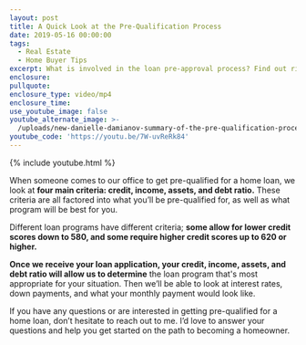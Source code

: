 ```yaml
---
layout: post
title: A Quick Look at the Pre-Qualification Process
date: 2019-05-16 00:00:00
tags:
  - Real Estate
  - Home Buyer Tips
excerpt: What is involved in the loan pre-approval process? Find out right here.
enclosure:
pullquote:
enclosure_type: video/mp4
enclosure_time:
use_youtube_image: false
youtube_alternate_image: >-
  /uploads/new-danielle-damianov-summary-of-the-pre-qualification-process2-new.jpg
youtube_code: 'https://youtu.be/7W-uvReRk84'
---
```


{% include youtube.html %}

When someone comes to our office to get pre-qualified for a home loan, we look at **four main criteria: credit, income, assets, and debt ratio.** These criteria are all factored into what you’ll be pre-qualified for, as well as what program will be best for you.

Different loan programs have different criteria; **some allow for lower credit scores down to 580, and some require higher credit scores up to 620 or higher.**

**Once we receive your loan application, your credit, income, assets, and debt ratio will allow us to determine** the loan program that's most appropriate for your situation. Then we’ll be able to look at interest rates, down payments, and what your monthly payment would look like.

If you have any questions or are interested in getting pre-qualified for a home loan, don’t hesitate to reach out to me. I’d love to answer your questions and help you get started on the path to becoming a homeowner.<br>&nbsp;